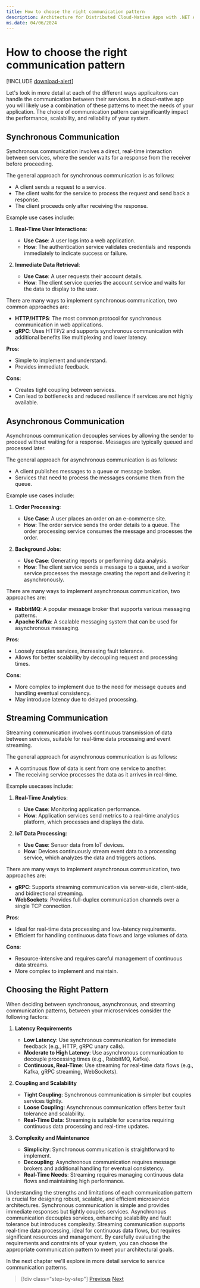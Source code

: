 ```yaml
---
title: How to choose the right communication pattern
description: Architecture for Distributed Cloud-Native Apps with .NET Aspire & Containers | How to choose the right communication pattern
ms.date: 04/06/2024
---
```


# How to choose the right communication pattern

[!INCLUDE [download-alert](../includes/download-alert.md)]

Let's look in more detail at each of the different ways applicaitons can handle the communication between their services. In a cloud-native app you will likely use a combination of these patterns to meet the needs of your application. The choice of communication pattern can significantly impact the performance, scalability, and reliability of your system.

## Synchronous Communication

Synchronous communication involves a direct, real-time interaction between services, where the sender waits for a response from the receiver before proceeding.

The general approach for synchronous communication is as follows:

- A client sends a request to a service.
- The client waits for the service to process the request and send back a response.
- The client proceeds only after receiving the response.

Example use cases include:

1. **Real-Time User Interactions**:

   - **Use Case**: A user logs into a web application.
   - **How**: The authentication service validates credentials and responds immediately to indicate success or failure.

1. **Immediate Data Retrieval**:

   - **Use Case**: A user requests their account details.
   - **How**: The client service queries the account service and waits for the data to display to the user.

There are many ways to implement synchronous communication, two common approaches are:

- **HTTP/HTTPS**: The most common protocol for synchronous communication in web applications.
- **gRPC**: Uses HTTP/2 and supports synchronous communication with additional benefits like multiplexing and lower latency.

**Pros**:

- Simple to implement and understand.
- Provides immediate feedback.

**Cons**:

- Creates tight coupling between services.
- Can lead to bottlenecks and reduced resilience if services are not highly available.

## Asynchronous Communication

Asynchronous communication decouples services by allowing the sender to proceed without waiting for a response. Messages are typically queued and processed later.

The general approach for asynchronous communication is as follows:

- A client publishes messages to a queue or message broker.
- Services that need to process the messages consume them from the queue.

Example use cases include:

1. **Order Processing**:

   - **Use Case**: A user places an order on an e-commerce site.
   - **How**: The order service sends the order details to a queue. The order processing service consumes the message and processes the order.

1. **Background Jobs**:

   - **Use Case**: Generating reports or performing data analysis.
   - **How**: The client service sends a message to a queue, and a worker service processes the message creating the report and delivering it asynchronously.

There are many ways to implement asynchronous communication, two approaches are:

- **RabbitMQ**: A popular message broker that supports various messaging patterns.
- **Apache Kafka**: A scalable messaging system that can be used for asynchronous messaging.

**Pros**:

- Loosely couples services, increasing fault tolerance.
- Allows for better scalability by decoupling request and processing times.

**Cons**:

- More complex to implement due to the need for message queues and handling eventual consistency.
- May introduce latency due to delayed processing.

## Streaming Communication

Streaming communication involves continuous transmission of data between services, suitable for real-time data processing and event streaming.

The general approach for asynchronous communication is as follows:

- A continuous flow of data is sent from one service to another.
- The receiving service processes the data as it arrives in real-time.

Example usecases include:

1. **Real-Time Analytics**:
   - **Use Case**: Monitoring application performance.
   - **How**: Application services send metrics to a real-time analytics platform, which processes and displays the data.

1. **IoT Data Processing**:
   - **Use Case**: Sensor data from IoT devices.
   - **How**: Devices continuously stream event data to a processing service, which analyzes the data and triggers actions.

There are many ways to implement asynchronous communication, two approaches are:

- **gRPC**: Supports streaming communication via server-side, client-side, and bidirectional streaming.
- **WebSockets**: Provides full-duplex communication channels over a single TCP connection.

**Pros**:

- Ideal for real-time data processing and low-latency requirements.
- Efficient for handling continuous data flows and large volumes of data.

**Cons**:

- Resource-intensive and requires careful management of continuous data streams.
- More complex to implement and maintain.

## Choosing the Right Pattern

When deciding between synchronous, asynchronous, and streaming communication patterns, between your microservices consider the following factors:

1. **Latency Requirements**

   - **Low Latency**: Use synchronous communication for immediate feedback (e.g., HTTP, gRPC unary calls).
   - **Moderate to High Latency**: Use asynchronous communication to decouple processing times (e.g., RabbitMQ, Kafka).
   - **Continuous, Real-Time**: Use streaming for real-time data flows (e.g., Kafka, gRPC streaming, WebSockets).

1. **Coupling and Scalability**

   - **Tight Coupling**: Synchronous communication is simpler but couples services tightly.
   - **Loose Coupling**: Asynchronous communication offers better fault tolerance and scalability.
   - **Real-Time Data**: Streaming is suitable for scenarios requiring continuous data processing and real-time updates.

1. **Complexity and Maintenance**

   - **Simplicity**: Synchronous communication is straightforward to implement.
   - **Decoupling**: Asynchronous communication requires message brokers and additional handling for eventual consistency.
   - **Real-Time Needs**: Streaming requires managing continuous data flows and maintaining high performance.

Understanding the strengths and limitations of each communication pattern is crucial for designing robust, scalable, and efficient microservice architectures. Synchronous communication is simple and provides immediate responses but tightly couples services. Asynchronous communication decouples services, enhancing scalability and fault tolerance but introduces complexity. Streaming communication supports real-time data processing, ideal for continuous data flows, but requires significant resources and management. By carefully evaluating the requirements and constraints of your system, you can choose the appropriate communication pattern to meet your architectural goals.

In the next chapter we'll explore in more detail service to service communication patterns.

>[!div class="step-by-step"]
>[Previous](communication-patterns.md)
>[Next](introduction.md)
